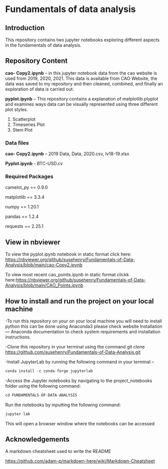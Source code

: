 # Fundamentals of data analysis

## Introduction

This repository contains two jupyter notebooks exploring different aspects in the fundamentals of data analysis.

## Repository Content

**cao- Copy2.ipynb** – in this jupyter notebook data from the cao website is used from 2019, 2020, 2021. This data is available from  CAO Website, the data was saved to my repository and then cleaned, combined, and finally an exploration of data is carried out.

**pyplot.ipynb** – This repository contains a explanation of matplotlib.plyplot and examines ways data can be visually represented using three different plot styles.
1.	Scatterplot
2.	Timeseries Plot
3.	Stem Plot

### Data files
**cao- Copy2.ipynb** – 2019 Data, Data, 2020.csv, lv18-19.xlsx

**Pyplot.ipynb**  -  BTC-USD.cv 

### Required Packages
camelot_py == 0.9.0

matplotlib == 3.3.4

numpy == 1.20.1

pandas == 1.2.4

requests == 2.25.1

## View in nbviewer

To view the pyplot.ipynb notebook in static format click here: https://nbviewer.org/github/susehenry/Fundamentals-of-Data-Analysis/blob/main/cao-Copy2.ipynb

To view most recent cao_points.ipynb in static format clickk here:https://nbviewer.org/github/susehenry/Fundamentals-of-Data-Analysis/blob/main/CAO_Points.ipynb



## How to install and run the project on your local machine

-To run this repository on your on your local machine you will need to install python this can be done using Anaconda3 please check website Installation — Anaconda documentation to check system requirements and installation instructions. 

-Clone this repository in your terminal using the command 
git clone https://github.com/susehenry/Fundamentals-of-Data-Analysis.git

-Install JupyterLab by running the following command in your terminal – 
```python
conda install -c conda-forge jupyterlab
```

-Access the Jupyter notebooks by navigating to the project_notebooks folder using the following command:
```python
cd FUNDAMENTALS-OF-DATA-ANALYSIS
```

Run the notebooks by inputting the following command:
```python
jupyter-lab
```

This will open a browser window where the notebooks can be accessed

## Acknowledgements

A markdown cheatsheet used to write the README

https://github.com/adam-p/markdown-here/wiki/Markdown-Cheatsheet


